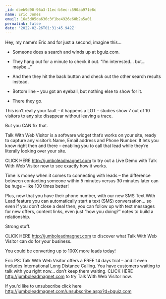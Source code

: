 ```yaml
---
_id: dbeb9d90-96a3-11ec-b5ec-c590aa971e8c
name: Eric Jones
email: 16a5d05da636c3f1be4926e60b2a5a01
permalink: false
date: '2022-02-26T01:31:45.942Z'
---
```

Hey, my name’s Eric and for just a second, imagine this…

- Someone does a search and winds up at bguiz.com.

- They hang out for a minute to check it out.  “I’m interested… but… maybe…”

- And then they hit the back button and check out the other search results instead. 

- Bottom line – you got an eyeball, but nothing else to show for it.

- There they go.

This isn’t really your fault – it happens a LOT – studies show 7 out of 10 visitors to any site disappear without leaving a trace.

But you CAN fix that.

Talk With Web Visitor is a software widget that’s works on your site, ready to capture any visitor’s Name, Email address and Phone Number.  It lets you know right then and there – enabling you to call that lead while they’re literally looking over your site.

CLICK HERE http://jumboleadmagnet.com to try out a Live Demo with Talk With Web Visitor now to see exactly how it works.

Time is money when it comes to connecting with leads – the difference between contacting someone within 5 minutes versus 30 minutes later can be huge – like 100 times better!

Plus, now that you have their phone number, with our new SMS Text With Lead feature you can automatically start a text (SMS) conversation… so even if you don’t close a deal then, you can follow up with text messages for new offers, content links, even just “how you doing?” notes to build a relationship.

Strong stuff.

CLICK HERE http://jumboleadmagnet.com to discover what Talk With Web Visitor can do for your business.

You could be converting up to 100X more leads today!

Eric
PS: Talk With Web Visitor offers a FREE 14 days trial – and it even includes International Long Distance Calling. 
You have customers waiting to talk with you right now… don’t keep them waiting. 
CLICK HERE http://jumboleadmagnet.com to try Talk With Web Visitor now.

If you'd like to unsubscribe click here http://jumboleadmagnet.com/unsubscribe.aspx?d=bguiz.com
